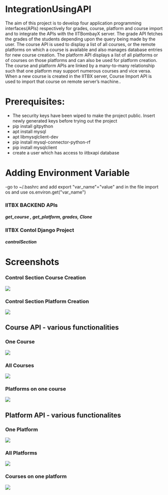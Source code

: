 # IntegrationUsingAPI

The aim of this project is to develop four application programming interfaces(APIs) respectively for grades, course, platform and course import and to integrate the APIs with the IITBombayX server. The grade API fetches the grades of the students depending upon the query being made by the user. The course API is used to display a list of all courses, or the remote platforms on which a course is available and also manages database entries for new course creation. The platform API displays a list of all platforms or of courses on those platforms and can also be used for platform creation. The course and platform APIs are linked by a many-to-many relationship such that one platform may support numerous courses and vice versa. When a new course is created in the IITBX server, Course Import API is used to import that course on remote server’s machine..
<p>
<h1>Prerequisites:</h1>
<ul>
<li>The security keys have been wiped to make the project public. Insert newly generated keys before trying out the project
<li>pip install gitpython
<li>apt install mysql
<li>apt libmysqlclient-dev
<li>pip install mysql-connector-python-rf
<li>pip install mysqlclient
<li>create a user which has access to iitbxapi database
</ul>

<h1>Adding Environment Variable</h1>
-go to ~/.bashrc and add export "var_name"="value" and in the file import os and use os.environ.get("var_name")

<h3>IITBX BACKEND APIs</h3> <h5>get_course , get_platform, grades, Clone</h5>
<h3>IITBX Contol Django Project</h3> <h5>controlSection</h5>


  <h1>Screenshots</h1>
  
  <h3>Control Section Course Creation</h3>
  <img src="https://github.com/absaw/Integration-using-APIs-with-IITBX-platform/blob/master/Screenshots/controlSection/courseForm.png">
  
   <h3>Control Section Platform Creation</h3>
  <img src="https://github.com/absaw/Integration-using-APIs-with-IITBX-platform/blob/master/Screenshots/controlSection/platformForm.png">
  
  <h2>Course API - various functionalities</h3>
  
  <h3>One Course</h3>
  <img src = "https://github.com/absaw/Integration-using-APIs-with-IITBX-platform/blob/master/Screenshots/iitbxApi/oneCourse.png">
  <h3>All Courses</h3>
  <img src = "https://github.com/absaw/Integration-using-APIs-with-IITBX-platform/blob/master/Screenshots/iitbxApi/allcourse.png">
  <h3>Platforms on one course</h3>
  <img src = "https://github.com/absaw/Integration-using-APIs-with-IITBX-platform/blob/master/Screenshots/iitbxApi/oneCourseAllPlatforms.png">
  
  <h2>Platform API - various functionalites</h2>
  
  <h3>One Platform</h3>
  <img src = "https://github.com/absaw/Integration-using-APIs-with-IITBX-platform/blob/master/Screenshots/iitbxApi/platform-iitb.png">
  <h3>All Platforms</h3>
  <img src = "https://github.com/absaw/Integration-using-APIs-with-IITBX-platform/blob/master/Screenshots/iitbxApi/platform.png">
  <h3>Courses on one platform</h3>
  <img src = "https://github.com/absaw/Integration-using-APIs-with-IITBX-platform/blob/master/Screenshots/iitbxApi/onePlatformAllCourses.png">

</p>


